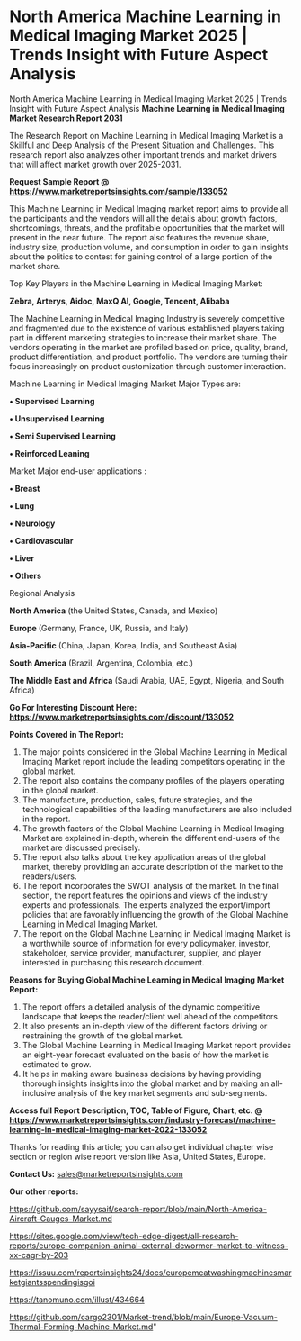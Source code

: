 # North America Machine Learning in Medical Imaging Market 2025 | Trends Insight with Future Aspect Analysis
North America Machine Learning in Medical Imaging Market 2025 | Trends Insight with Future Aspect Analysis
<strong>Machine Learning in Medical Imaging Market Research Report 2031</strong>

The Research Report on Machine Learning in Medical Imaging Market is a Skillful and Deep Analysis of the Present Situation and Challenges. This research report also analyzes other important trends and market drivers that will affect market growth over 2025-2031.

<strong>Request Sample Report @ <a href=https://www.marketreportsinsights.com/sample/133052>https://www.marketreportsinsights.com/sample/133052</a></strong>

This Machine Learning in Medical Imaging market report aims to provide all the participants and the vendors will all the details about growth factors, shortcomings, threats, and the profitable opportunities that the market will present in the near future. The report also features the revenue share, industry size, production volume, and consumption in order to gain insights about the politics to contest for gaining control of a large portion of the market share.

Top Key Players in the Machine Learning in Medical Imaging Market:

<strong>Zebra, Arterys, Aidoc, MaxQ AI, Google, Tencent, Alibaba</strong>

The Machine Learning in Medical Imaging Industry is severely competitive and fragmented due to the existence of various established players taking part in different marketing strategies to increase their market share. The vendors operating in the market are profiled based on price, quality, brand, product differentiation, and product portfolio. The vendors are turning their focus increasingly on product customization through customer interaction.

Machine Learning in Medical Imaging Market Major Types are:

<strong>• Supervised Learning

• Unsupervised Learning

• Semi Supervised Learning

• Reinforced Leaning</strong>

Market Major end-user applications :

<strong>• Breast

• Lung

• Neurology

• Cardiovascular

• Liver

• Others</strong>

Regional Analysis

</u><strong><b>North America</b></strong> (the United States, Canada, and Mexico)

<strong><b>Europe </b></strong>(Germany, France, UK, Russia, and Italy)

<strong><b>Asia-Pacific</b></strong> (China, Japan, Korea, India, and Southeast Asia)

<strong><b>South America</b></strong> (Brazil, Argentina, Colombia, etc.)

<strong><b>The Middle East and Africa</b></strong> (Saudi Arabia, UAE, Egypt, Nigeria, and South Africa)

<strong>Go For Interesting Discount Here: <a href=https://www.marketreportsinsights.com/discount/133052>https://www.marketreportsinsights.com/discount/133052</a></strong>

<strong>Points Covered in The Report:</strong>
<ol>
  <li>The major points considered in the Global Machine Learning in Medical Imaging Market report include the leading competitors operating in the global market.</li>
  <li>The report also contains the company profiles of the players operating in the global market.</li>
  <li>The manufacture, production, sales, future strategies, and the technological capabilities of the leading manufacturers are also included in the report.</li>
  <li>The growth factors of the Global Machine Learning in Medical Imaging Market are explained in-depth, wherein the different end-users of the market are discussed precisely.</li>
  <li>The report also talks about the key application areas of the global market, thereby providing an accurate description of the market to the readers/users.</li>
  <li>The report incorporates the SWOT analysis of the market. In the final section, the report features the opinions and views of the industry experts and professionals. The experts analyzed the export/import policies that are favorably influencing the growth of the Global Machine Learning in Medical Imaging Market.</li>
  <li>The report on the Global Machine Learning in Medical Imaging Market is a worthwhile source of information for every policymaker, investor, stakeholder, service provider, manufacturer, supplier, and player interested in purchasing this research document.</li>
</ol>
<strong>Reasons for Buying Global Machine Learning in Medical Imaging Market Report:</strong>

<ol>
  <li>The report offers a detailed analysis of the dynamic competitive landscape that keeps the reader/client well ahead of the competitors.</li>
  <li>It also presents an in-depth view of the different factors driving or restraining the growth of the global market.</li>
  <li>The Global Machine Learning in Medical Imaging Market report provides an eight-year forecast evaluated on the basis of how the market is estimated to grow.</li>
  <li>It helps in making aware business decisions by having providing thorough insights insights into the global market and by making an all-inclusive analysis of the key market segments and sub-segments.</li>
</ol>
<strong>Access full Report Description, TOC, Table of Figure, Chart, etc. @ <a href=https://www.marketreportsinsights.com/industry-forecast/machine-learning-in-medical-imaging-market-2022-133052>https://www.marketreportsinsights.com/industry-forecast/machine-learning-in-medical-imaging-market-2022-133052</a></strong>


Thanks for reading this article; you can also get individual chapter wise section or region wise report version like Asia, United States, Europe.

<strong>Contact Us:</strong>
sales@marketreportsinsights.com

<strong>Our other reports:</strong>

<a href=https://github.com/sayysaif/search-report/blob/main/North-America-Aircraft-Gauges-Market.md>https://github.com/sayysaif/search-report/blob/main/North-America-Aircraft-Gauges-Market.md</a>

<a href=https://sites.google.com/view/tech-edge-digest/all-research-reports/europe-companion-animal-external-dewormer-market-to-witness-xx-cagr-by-203>https://sites.google.com/view/tech-edge-digest/all-research-reports/europe-companion-animal-external-dewormer-market-to-witness-xx-cagr-by-203</a>

<a href=https://issuu.com/reportsinsights24/docs/europemeatwashingmachinesmarketgiantsspendingisgoi>https://issuu.com/reportsinsights24/docs/europemeatwashingmachinesmarketgiantsspendingisgoi</a>

<a href=https://tanomuno.com/illust/434664>https://tanomuno.com/illust/434664</a>

<a href=https://github.com/cargo2301/Market-trend/blob/main/Europe-Vacuum-Thermal-Forming-Machine-Market.md>https://github.com/cargo2301/Market-trend/blob/main/Europe-Vacuum-Thermal-Forming-Machine-Market.md</a>"
